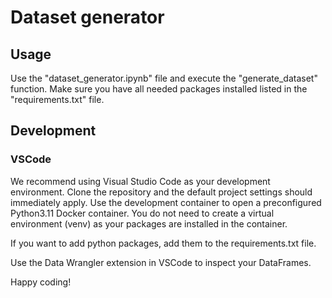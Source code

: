 # Dataset generator
## Usage
Use the "dataset_generator.ipynb" file and execute the "generate_dataset" function. Make sure you have all needed packages installed listed in the "requirements.txt" file.

## Development
### VSCode
We recommend using Visual Studio Code as your development environment. Clone the repository and the default project settings should immediately apply.
Use the development container to open a preconfigured Python3.11 Docker container. You do not need to create a virtual environment (venv) as your packages are installed in the container.

If you want to add python packages, add them to the requirements.txt file.

Use the Data Wrangler extension in VSCode to inspect your DataFrames.

Happy coding!
